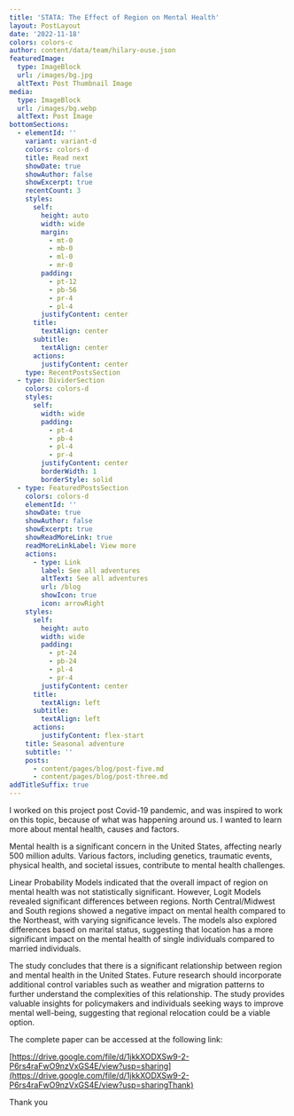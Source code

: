 ```yaml
---
title: 'STATA: The Effect of Region on Mental Health'
layout: PostLayout
date: '2022-11-18'
colors: colors-c
author: content/data/team/hilary-ouse.json
featuredImage:
  type: ImageBlock
  url: /images/bg.jpg
  altText: Post Thumbnail Image
media:
  type: ImageBlock
  url: /images/bg.webp
  altText: Post Image
bottomSections:
  - elementId: ''
    variant: variant-d
    colors: colors-d
    title: Read next
    showDate: true
    showAuthor: false
    showExcerpt: true
    recentCount: 3
    styles:
      self:
        height: auto
        width: wide
        margin:
          - mt-0
          - mb-0
          - ml-0
          - mr-0
        padding:
          - pt-12
          - pb-56
          - pr-4
          - pl-4
        justifyContent: center
      title:
        textAlign: center
      subtitle:
        textAlign: center
      actions:
        justifyContent: center
    type: RecentPostsSection
  - type: DividerSection
    colors: colors-d
    styles:
      self:
        width: wide
        padding:
          - pt-4
          - pb-4
          - pl-4
          - pr-4
        justifyContent: center
        borderWidth: 1
        borderStyle: solid
  - type: FeaturedPostsSection
    colors: colors-d
    elementId: ''
    showDate: true
    showAuthor: false
    showExcerpt: true
    showReadMoreLink: true
    readMoreLinkLabel: View more
    actions:
      - type: Link
        label: See all adventures
        altText: See all adventures
        url: /blog
        showIcon: true
        icon: arrowRight
    styles:
      self:
        height: auto
        width: wide
        padding:
          - pt-24
          - pb-24
          - pl-4
          - pr-4
        justifyContent: center
      title:
        textAlign: left
      subtitle:
        textAlign: left
      actions:
        justifyContent: flex-start
    title: Seasonal adventure
    subtitle: ''
    posts:
      - content/pages/blog/post-five.md
      - content/pages/blog/post-three.md
addTitleSuffix: true
---
```

I worked on this project post Covid-19 pandemic, and was inspired to work on this topic, because of what was happening around us. I wanted to learn more about mental health, causes and factors. 

Mental health is a significant concern in the United States, affecting nearly 500 million adults. Various factors, including genetics, traumatic events, physical health, and societal issues, contribute to mental health challenges. 

Linear Probability Models indicated that the overall impact of region on mental health was not statistically significant. However, Logit Models revealed significant differences between regions. North Central/Midwest and South regions showed a negative impact on mental health compared to the Northeast, with varying significance levels. The models also explored differences based on marital status, suggesting that location has a more significant impact on the mental health of single individuals compared to married individuals.

The study concludes that there is a significant relationship between region and mental health in the United States. Future research should incorporate additional control variables such as weather and migration patterns to further understand the complexities of this relationship. The study provides valuable insights for policymakers and individuals seeking ways to improve mental well-being, suggesting that regional relocation could be a viable option.

The complete paper can be accessed at the following link: 

[https://drive.google.com/file/d/1jkkXODXSw9-2-P6rs4raFwO9nzVxGS4E/view?usp=sharing](https://drive.google.com/file/d/1jkkXODXSw9-2-P6rs4raFwO9nzVxGS4E/view?usp=sharingThank)

Thank you

